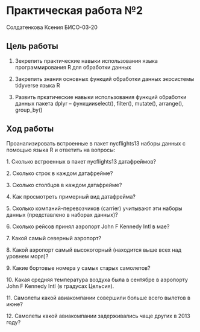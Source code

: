 # Практическая работа №2
Солдатенкова Ксения БИСО-03-20

## Цель работы

1.  Зекрепить практические навыки использования языка программирования R
    для обработки данных

2.  Закрепить знания основных функций обработки данных экосистемы
    tidyverse языка R

3.  Развить пркатические навыки использования функций обработки данных
    пакета dplyr – функцииselect(), filter(), mutate(), arrange(),
    group_by()

## Ход работы

Проанализировать встроенные в пакет nycflights13 наборы данных с помощью
языка R и ответить на вопросы:

1\. Сколько встроенных в пакет nycflights13 датафреймов?

2\. Сколько строк в каждом датафрейме?

3\. Сколько столбцов в каждом датафрейме?

4\. Как просмотреть примерный вид датафрейма?

5\. Сколько компаний-перевозчиков (carrier) учитывают эти наборы данных
(представлено в наборах данных)?

6\. Сколько рейсов принял аэропорт John F Kennedy Intl в мае?

7\. Какой самый северный аэропорт?

8\. Какой аэропорт самый высокогорный (находится выше всех над уровнем
моря)?

9\. Какие бортовые номера у самых старых самолетов?

10\. Какая средняя температура воздуха была в сентябре в аэропорту John
F Kennedy Intl (в градусах Цельсия).

11\. Самолеты какой авиакомпании совершили больше всего вылетов в июне?

12\. Самолеты какой авиакомпании задерживались чаще других в 2013 году?
